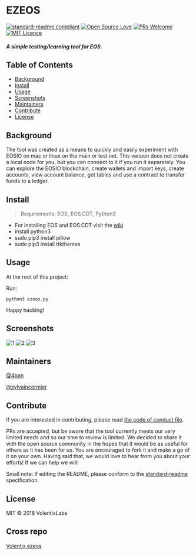 # EZEOS

[![standard-readme compliant](https://img.shields.io/badge/standard--readme-OK-green.svg?style=flat-square)](https://github.com/RichardLitt/standard-readme)
[![Open Source Love](https://badges.frapsoft.com/os/v1/open-source.png?v=103)](https://github.com/ellerbrock/open-source-badges/)
[![PRs Welcome](https://img.shields.io/badge/PRs-welcome-brightgreen.svg?style=flat-square)](http://makeapullrequest.com)
[![MIT Licence](https://badges.frapsoft.com/os/mit/mit.png?v=103)](https://opensource.org/licenses/mit-license.php)

#### _A simple testing/learning tool for EOS._

## Table of Contents
- [Background](#background)
- [Install](#install)
- [Usage](#usage)
- [Screenshots](#screenshots)
- [Maintainers](#maintainers)
- [Contribute](#contribute)
- [License](#license)

## Background

The tool was created as a means to quickly and easily experiment with EOSIO on mac or linux on the main or test net.
This version does not create a local node for you, but you can connect to it if you run it separately.
You can explore the EOSIO blockchain, create wallets and import keys, create accounts, view account balance,
get tables and use a contract to transfer funds to a ledger. 

## Install

> Requirements: EOS, EOS.CDT, Python3

* For installing EOS and EOS.CDT visit the [wiki](https://github.com/4ban/ezeos/wiki)
* install python3
* sudo pip3 install pillow
* sudo pip3 install ttkthemes

## Usage

At the root of this project:

Run:
```
python3 ezeos.py
```

Happy hacking!

## Screenshots
![1](https://user-images.githubusercontent.com/2269864/48857228-5e66dc00-ed86-11e8-9d03-a6deab10d43d.png)
![2](https://user-images.githubusercontent.com/2269864/48857229-5eff7280-ed86-11e8-80cc-c4a843a82a4e.png)
![3](https://user-images.githubusercontent.com/2269864/48857230-5eff7280-ed86-11e8-9bef-7d20076b1e61.png)

## Maintainers

[@4ban](https://github.com/4ban)

[@sylvaincormier](https://github.com/sylvaincormier)

## Contribute

If you are interested in contributing, please read [the code of conduct file](code-of-conduct.md).

PRs are accepted, but be aware that the tool currently meets our very limited needs and so our time to review is limited. We decided to share it with the open source community in the hopes that it would be as useful for others as it has been for us. You are encouraged to fork it and make a go of it on your own. Having said that, we would love to hear from you about your efforts! If we can help we will!

Small note: If editing the README, please conform to the [standard-readme](https://github.com/RichardLitt/standard-readme) specification.

## License

MIT © 2018 VolentixLabs

## Cross repo
[Volentix ezeos](https://github.com/Volentix/ezeos2)
